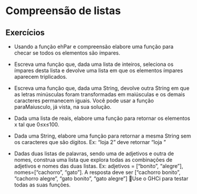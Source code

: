 ﻿# Compreensão de listas

## Exercícios

- Usando a função ehPar e compreensão elabore uma função para checar se todos os elementos são ímpares.

- Escreva uma função que, dada uma lista de inteiros, seleciona os ímpares desta lista e devolve uma lista em que os elementos ímpares aparecem triplicados.

- Escreva uma função que, dada uma String, devolve outra String em que as letras minúsculas foram transformadas em maiúsculas e os demais caracteres permanecem iguais. Você pode usar a função paraMaiusculo, já vista, na sua solução.

- Dada uma lista de reais, elabore uma função para retornar os elementos x tal que 0≤x≤100. 

- Dada uma String, elabore uma função para retornar a mesma String sem os caracteres que são dígitos. Ex: “loja 2” deve retornar “loja ” 

- Dadas duas listas de palavras, sendo uma de adjetivos e outra de nomes, construa uma lista que explora todas as combinações de adjetivos e nomes das duas listas. Ex: adjetivos = [“bonito”, “alegre”], nomes=[“cachorro”, “gato”]. A resposta deve ser [“cachorro bonito”, “cachorro alegre”, “gato bonito”, “gato alegre”] Use o GHCi para testar todas as suas funções.
